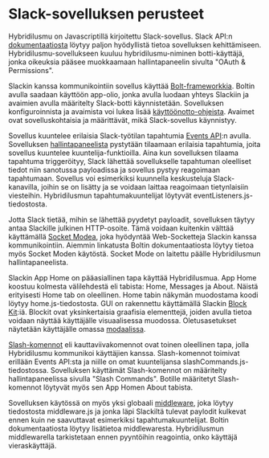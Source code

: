 # Slack-sovelluksen perusteet

Hybridilusmu on Javascriptillä kirjoitettu Slack-sovellus. Slack API:n [dokumentaatiosta](https://api.slack.com/) löytyy paljon hyödyllistä tietoa sovelluksen kehittämiseen. Hybridilusmu-sovellukseen kuuluu hybridilusmu-niminen botti-käyttäjä, jonka oikeuksia pääsee muokkaamaan hallintapaneelin sivulta "OAuth & Permissions".

Slackin kanssa kommunikointiin sovellus käyttää [Bolt-frameworkkia](https://slack.dev/bolt-js/tutorial/getting-started). Boltin avulla saadaan käyttöön app-olio, jonka avulla luodaan yhteys Slackiin ja avaimien avulla määritelty Slack-botti käynnistetään. Sovelluksen konfiguroinnista ja avaimista voi lukea lisää [käyttöönotto-ohjeista](https://github.com/hytuslain/hytuslain/blob/master/docs/kayttoonottoohjeet.md). Avaimet ovat sovelluskohtaisia ja määrittävät, mikä Slack-sovellus käynnistyy.

Sovellus kuuntelee erilaisia Slack-työtilan tapahtumia [Events API](https://api.slack.com/apis/connections/events-api):n avulla. Sovelluksen [hallintapaneelista](https://api.slack.com/apps/) pystytään tilaamaan erilaisia tapahtumia, joita sovellus kuuntelee kuuntelija-funktioilla. Aina kun sovelluksen tilaama tapahtuma triggeröityy, Slack lähettää sovellukselle tapahtuman oleelliset tiedot niin sanotussa payloadissa ja sovellus pystyy reagoimaan tapahtumaan. Sovellus voi esimerkiksi kuunnella keskusteluja Slack-kanavilla, joihin se on lisätty ja se voidaan laittaa reagoimaan tietynlaisiin viesteihin. Hybridilusmun tapahtumakuuntelijat löytyvät eventListeners.js-tiedostosta.

Jotta Slack tietää, mihin se lähettää pyydetyt payloadit, sovelluksen täytyy antaa Slackille julkinen HTTP-osoite. Tämä voidaan kuitenkin välttää käyttämällä [Socket Modea](https://api.slack.com/apis/connections/socket), joka hyödyntää Web-Socketteja Slackin kanssa kommunikointiin. Aiemmin linkatusta Boltin dokumentaatiosta löytyy tietoa myös Socket Moden käytöstä. Socket Mode on laitettu päälle Hybridilusmun hallintapaneelista. 

Slackin App Home on pääasiallinen tapa käyttää Hybridilusmua. App Home koostuu kolmesta välilehdestä eli tabista: Home, Messages ja About. Näistä erityisesti Home tab on oleellinen. Home tabin näkymän muodostama koodi löytyy home.js-tiedostosta. GUI on rakennettu käyttämällä Slackin [Block Kit](https://api.slack.com/block-kit):iä. Blockit ovat yksinkertaisia graafisia elementtejä, joiden avulla tietoa voidaan näyttää käyttäjälle visuaalisessa muodossa. Oletusasetukset näytetään käyttäjälle omassa [modaalissa](https://api.slack.com/surfaces/modals).

[Slash-komennot](https://api.slack.com/interactivity/slash-commands) eli kauttaviivakomennot ovat toinen oleellinen tapa, jolla Hybridilusmu kommunikoi käyttäjien kanssa. Slash-komennot toimivat erillään Events API:sta ja niille on omat kuuntelijansa slashCommands.js-tiedostossa. Sovelluksen käyttämät Slash-komennot on määritelty hallintapaneelissa sivulla "Slash Commands". Botille määritetyt Slash-komennot löytyvät myös sen App Homen About tabista. 
 
Sovelluksen käytössä on myös yksi globaali [middleware](https://slack.dev/bolt-js/concepts#global-middleware), joka löytyy tiedostosta middleware.js ja jonka läpi Slackiltä tulevat paylodit kulkevat ennen kuin ne saavuttavat esimerkiksi tapahtumakuuntelijat. Boltin dokumentaatiosta löytyy lisätietoa middlewaresta.
Hybridilusmun middlewarella tarkistetaan ennen pyyntöihin reagointia, onko käyttäjä vieraskäyttäjä.
